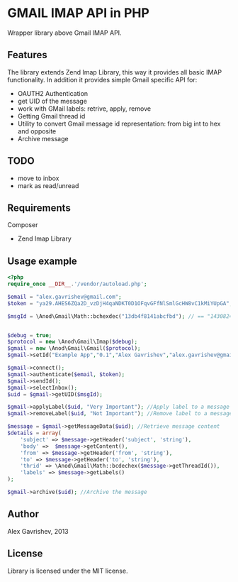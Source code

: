 GMAIL IMAP API in PHP
=============================

Wrapper library above Gmail IMAP API.

## Features

The library extends Zend Imap Library, this way it provides all basic IMAP functionality.
In addition it provides simple Gmail specific API for:
 * OAUTH2 Authentication
 * get UID of the message
 * work with GMail labels: retrive, apply, remove
 * Getting Gmail thread id
 * Utility to convert Gmail message id representation: from big int to hex and opposite
 * Archive message

## TODO

* move to inbox
* mark as read/unread

## Requirements

Composer
  * Zend Imap Library

## Usage example

```php
<?php
require_once __DIR__.'/vendor/autoload.php';

$email = "alex.gavrishev@gmail.com";
$token = "ya29.AHES6ZQa2D_vzDjH4qaNDKT0D1OFqvGFfNlSmlGcHW8vC1kMiYUpGA";

$msgId = \Anod\Gmail\Math::bchexdec("13db4f8141abcfbd"); // == "1430824723191418813"


$debug = true;
$protocol = new \Anod\Gmail\Imap($debug);
$gmail = new \Anod\Gmail\Gmail($protocol);
$gmail->setId("Example App","0.1","Alex Gavrishev","alex.gavrishev@gmail.com");

$gmail->connect();
$gmail->authenticate($email, $token);
$gmail->sendId();
$gmail->selectInbox();
$uid = $gmail->getUID($msgId);

$gmail->applyLabel($uid, "Very Important"); //Apply label to a message with specific UID
$gmail->removeLabel($uid, "Not Important"); //Remove label to a message with specific UID

$message = $gmail->getMessageData($uid); //Retrieve message content
$details = array(
    'subject' => $message->getHeader('subject', 'string'),
    'body' =>  $message->getContent(),
    'from' => $message->getHeader('from', 'string'),
    'to' => $message->getHeader('to', 'string'),
    'thrid' => \Anod\Gmail\Math::bcdechex($message->getThreadId()),
	'labels' => $message->getLabels()
);

$gmail->archive($uid); //Archive the message

```

## Author

Alex Gavrishev, 2013

## License

Library is licensed under the MIT license.
